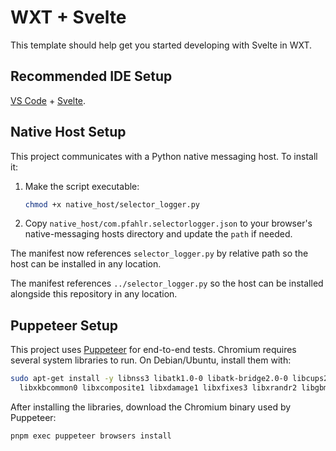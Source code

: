 # WXT + Svelte

This template should help get you started developing with Svelte in WXT.

## Recommended IDE Setup

[VS Code](https://code.visualstudio.com/) + [Svelte](https://marketplace.visualstudio.com/items?itemName=svelte.svelte-vscode).

## Native Host Setup

This project communicates with a Python native messaging host. To install it:

1. Make the script executable:
   ```bash
   chmod +x native_host/selector_logger.py

   ```
2. Copy `native_host/com.pfahlr.selectorlogger.json` to your browser's native-messaging hosts directory and update the `path` if needed.

  The manifest now references `selector_logger.py` by relative path so the host can be installed in any location.

  The manifest references `../selector_logger.py` so the host can be installed alongside this repository in any location.

## Puppeteer Setup

This project uses [Puppeteer](https://pptr.dev/) for end-to-end tests. Chromium requires several system libraries to run. On Debian/Ubuntu, install them with:

```bash
sudo apt-get install -y libnss3 libatk1.0-0 libatk-bridge2.0-0 libcups2 libdrm2 \
  libxkbcommon0 libxcomposite1 libxdamage1 libxfixes3 libxrandr2 libgbm1 libasound2
```

After installing the libraries, download the Chromium binary used by Puppeteer:

```bash
pnpm exec puppeteer browsers install
```

